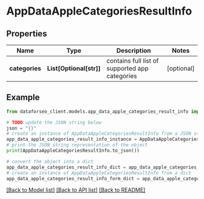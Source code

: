 # AppDataAppleCategoriesResultInfo


## Properties

Name | Type | Description | Notes
------------ | ------------- | ------------- | -------------
**categories** | **List[Optional[str]]** | contains full list of supported app categories | [optional] 

## Example

```python
from dataforseo_client.models.app_data_apple_categories_result_info import AppDataAppleCategoriesResultInfo

# TODO update the JSON string below
json = "{}"
# create an instance of AppDataAppleCategoriesResultInfo from a JSON string
app_data_apple_categories_result_info_instance = AppDataAppleCategoriesResultInfo.from_json(json)
# print the JSON string representation of the object
print(AppDataAppleCategoriesResultInfo.to_json())

# convert the object into a dict
app_data_apple_categories_result_info_dict = app_data_apple_categories_result_info_instance.to_dict()
# create an instance of AppDataAppleCategoriesResultInfo from a dict
app_data_apple_categories_result_info_form_dict = app_data_apple_categories_result_info.from_dict(app_data_apple_categories_result_info_dict)
```
[[Back to Model list]](../README.md#documentation-for-models) [[Back to API list]](../README.md#documentation-for-api-endpoints) [[Back to README]](../README.md)


